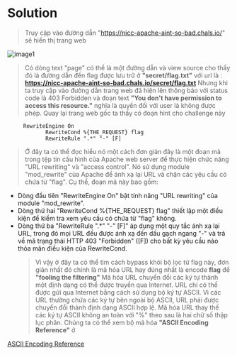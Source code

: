 # Solution

> Truy cập vào đường dẫn "https://nicc-apache-aint-so-bad.chals.io/" sẽ hiển thị trang web

![image1](https://live.staticflickr.com/65535/52748689072_49ab00deb7_c.jpg)

> Có dòng text "page" có thể là một đường dẫn và view source cho thấy đó là đường dẫn đến flag được lưu trữ ở **"secret/flag.txt"** với url là : **https://nicc-apache-aint-so-bad.chals.io/secret/flag.txt**
> Nhưng khi ta truy cập vào đường dẫn trang web đã hiện lên thông báo với status code là 403 Forbidden và đoạn text **"You don't have permission to access this resource."** nghĩa là quyền đối với user là không được phép.
> Quay lại trang web gốc ta thấy có đoạn hint cho challenge này

```
     RewriteEngine On
            RewriteCond %{THE_REQUEST} flag
            RewriteRule ".*" "-" [F]
```

> Ở đây ta có thể đọc hiểu nó một cách đơn giản đây là một đoạn mã trong tệp tin cấu hình của Apache web server để thực hiện chức năng "URL rewriting" và "access control". Nó sử dụng module "mod_rewrite" của Apache để ánh xạ lại URL và chặn các yêu cầu có chứa từ "flag".
> Cụ thể, đoạn mã này bao gồm:

- Dòng đầu tiên "RewriteEngine On" bật tính năng "URL rewriting" của module "mod_rewrite".
- Dòng thứ hai "RewriteCond %{THE_REQUEST} flag" thiết lập một điều kiện để kiểm tra xem yêu cầu có chứa từ "flag" không.
- Dòng thứ ba "RewriteRule ".\*" "-" [F]" áp dụng một quy tắc ánh xạ lại URL, trong đó mọi URL đều được ánh xạ đến dấu gạch ngang "-" và trả về mã trạng thái HTTP 403 "Forbidden" ([F]) cho bất kỳ yêu cầu nào thỏa mãn điều kiện của RewriteCond.
  > Vì vậy ở đây ta có thể tìm cách bypass khỏi bộ lọc từ flag này, đơn giản nhất đó chính là mã hóa URL hay đúng nhất là encode **flag** để **"fooling the filtering"**
  > Mã hóa URL chuyển đổi các ký tự thành một định dạng có thể được truyền qua Internet. URL chỉ có thể được gửi qua Internet bằng cách sử dụng bộ ký tự ASCII. Vì các URL thường chứa các ký tự bên ngoài bộ ASCII, URL phải được chuyển đổi thành định dạng ASCII hợp lệ. Mã hóa URL thay thế các ký tự ASCII không an toàn với "%" theo sau là hai chữ số thập lục phân.
  > Chúng ta có thể xem bộ mã hóa **"ASCII Encoding Reference"** ở

[ASCII Encoding Reference](https://www.w3schools.com/tags/ref_urlencode.ASP)
